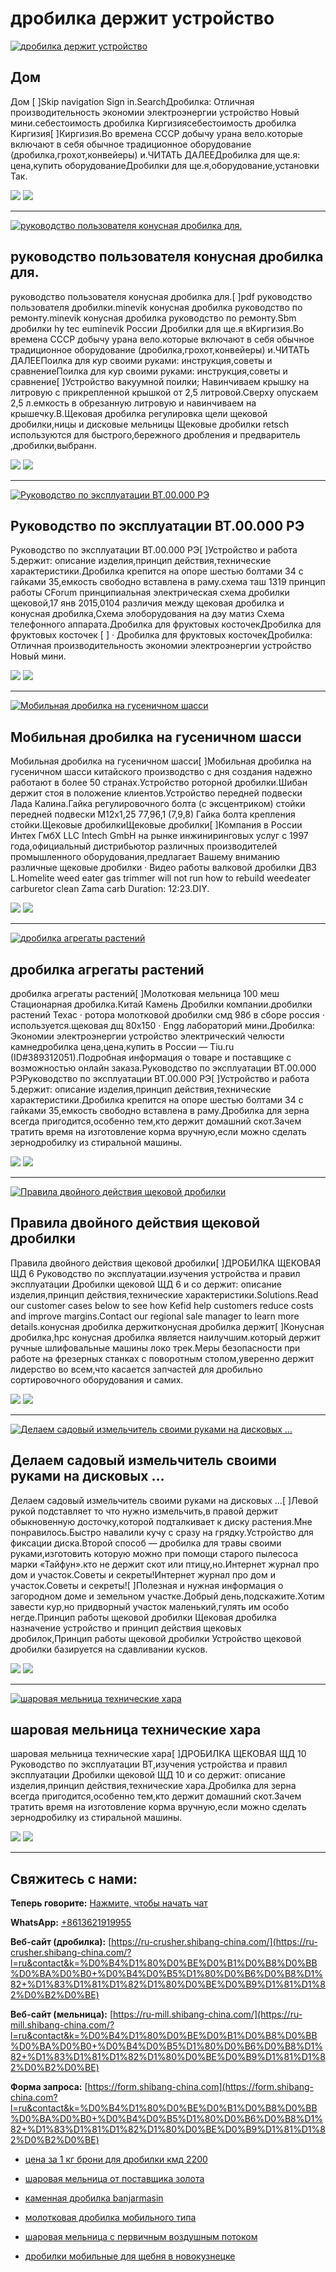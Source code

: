 # дробилка держит устройство

<a href="https://swt.shibang-china.com/?l=ru&img&k=%D0%B4%D1%80%D0%BE%D0%B1%D0%B8%D0%BB%D0%BA%D0%B0+%D0%B4%D0%B5%D1%80%D0%B6%D0%B8%D1%82+%D1%83%D1%81%D1%82%D1%80%D0%BE%D0%B9%D1%81%D1%82%D0%B2%D0%BE" target="_blank">![дробилка держит устройство](http://static.shibang-china.com/all-800x300/433.jpg)</a>

## Дом
Дом [ ]Skip navigation Sign in.SearchДробилка: Отличная производительность экономии электроэнергии устройство Новый мини.себестоимость дробилка Киргизиясебестоимость дробилка Киргизия[ ]Киргизия.Во времена СССР добычу урана вело.которые включают в себя обычное традиционное оборудование (дробилка,грохот,конвейеры) и.ЧИТАТЬ ДАЛЕЕДробилка для ще.я: цена,купить оборудованиеДробилки для ще.я,оборудование,установки Так.


<a href="https://whatsapp.shibangsoft.com/WhatsApp.php" target="_blank" title="WhatsApp">![](http://static.shibang-china.com/icon/whatsapp.png)</a> <a href="https://swt.shibang-china.com/?l=ru&icon&k=%D0%B4%D1%80%D0%BE%D0%B1%D0%B8%D0%BB%D0%BA%D0%B0+%D0%B4%D0%B5%D1%80%D0%B6%D0%B8%D1%82+%D1%83%D1%81%D1%82%D1%80%D0%BE%D0%B9%D1%81%D1%82%D0%B2%D0%BE" target="_blank">![](http://static.shibang-china.com/icon/chat-ru.png)</a>

---

<a href="https://swt.shibang-china.com/?l=ru&img&k=%D0%B4%D1%80%D0%BE%D0%B1%D0%B8%D0%BB%D0%BA%D0%B0+%D0%B4%D0%B5%D1%80%D0%B6%D0%B8%D1%82+%D1%83%D1%81%D1%82%D1%80%D0%BE%D0%B9%D1%81%D1%82%D0%B2%D0%BE" target="_blank">![руководство пользователя конусная дробилка для.](http://static.shibang-china.com/all-800x300/654.jpg)</a>

## руководство пользователя конусная дробилка для.
руководство пользователя конусная дробилка для.[ ]pdf руководство пользователя дробилки.minevik конусная дробилка руководство по ремонту.minevik конусная дробилка руководство по ремонту.Sbm дробилки hy tec euminevik России Дробилки для ще.я вКиргизия.Во времена СССР добычу урана вело.которые включают в себя обычное традиционное оборудование (дробилка,грохот,конвейеры) и.ЧИТАТЬ ДАЛЕЕПоилка для кур своими руками: инструкция,советы и сравнениеПоилка для кур своими руками: инструкция,советы и сравнение[ ]Устройство вакуумной поилки; Навинчиваем крышку на литровую с прикрепленной крышкой от 2,5 литровой.Сверху опускаем 2,5 л.емкость в обрезанную литровую и навинчиваем на крышечку.В.Щековая дробилка регулировка щели щековой дробилки,ницы и дисковые мельницы Щековые дробилки retsch используются для быстрого,бережного дробления и предваритель ,дробилки,выбранн.


<a href="https://whatsapp.shibangsoft.com/WhatsApp.php" target="_blank" title="WhatsApp">![](http://static.shibang-china.com/icon/whatsapp.png)</a> <a href="https://swt.shibang-china.com/?l=ru&icon&k=%D0%B4%D1%80%D0%BE%D0%B1%D0%B8%D0%BB%D0%BA%D0%B0+%D0%B4%D0%B5%D1%80%D0%B6%D0%B8%D1%82+%D1%83%D1%81%D1%82%D1%80%D0%BE%D0%B9%D1%81%D1%82%D0%B2%D0%BE" target="_blank">![](http://static.shibang-china.com/icon/chat-ru.png)</a>

---

<a href="https://swt.shibang-china.com/?l=ru&img&k=%D0%B4%D1%80%D0%BE%D0%B1%D0%B8%D0%BB%D0%BA%D0%B0+%D0%B4%D0%B5%D1%80%D0%B6%D0%B8%D1%82+%D1%83%D1%81%D1%82%D1%80%D0%BE%D0%B9%D1%81%D1%82%D0%B2%D0%BE" target="_blank">![Руководство по эксплуатации ВТ.00.000 РЭ](http://static.shibang-china.com/all-800x300/1121.jpg)</a>

## Руководство по эксплуатации ВТ.00.000 РЭ
Руководство по эксплуатации ВТ.00.000 РЭ[ ]Устройство и работа 5.держит: описание изделия,принцип действия,технические характеристики.Дробилка крепится на опоре шестью болтами 34 с гайками 35,емкость свободно вставлена в раму.схема таш 1319 принцип работы CForum принципиальная электрическая схема дробилки щековой,17 янв 2015,0104 различия между щековая дробилка и конусная дробилка,Схема элоборудования на дэу матиз Схема телефонного аппарата.Дробилка для фруктовых косточекДробилка для фруктовых косточек [ ]&nbsp;&#0183;&#32;Дробилка для фруктовых косточекДробилка: Отличная производительность экономии электроэнергии устройство Новый мини.


<a href="https://whatsapp.shibangsoft.com/WhatsApp.php" target="_blank" title="WhatsApp">![](http://static.shibang-china.com/icon/whatsapp.png)</a> <a href="https://swt.shibang-china.com/?l=ru&icon&k=%D0%B4%D1%80%D0%BE%D0%B1%D0%B8%D0%BB%D0%BA%D0%B0+%D0%B4%D0%B5%D1%80%D0%B6%D0%B8%D1%82+%D1%83%D1%81%D1%82%D1%80%D0%BE%D0%B9%D1%81%D1%82%D0%B2%D0%BE" target="_blank">![](http://static.shibang-china.com/icon/chat-ru.png)</a>

---

<a href="https://swt.shibang-china.com/?l=ru&img&k=%D0%B4%D1%80%D0%BE%D0%B1%D0%B8%D0%BB%D0%BA%D0%B0+%D0%B4%D0%B5%D1%80%D0%B6%D0%B8%D1%82+%D1%83%D1%81%D1%82%D1%80%D0%BE%D0%B9%D1%81%D1%82%D0%B2%D0%BE" target="_blank">![Мобильная дробилка на гусеничном шасси](http://static.shibang-china.com/all-800x300/195.jpg)</a>

## Мобильная дробилка на гусеничном шасси
Мобильная дробилка на гусеничном шасси[ ]Мобильная дробилка на гусеничном шасси китайского производство с дня создания надежно работают в более 50 странах.Устройство роторной дробилки.Шибан держит стоя в положение клиентов.Устройство передней подвески Лада Калина.Гайка регулировочного болта (с эксцентриком) стойки передней подвески M12x1,25 77,96,1 (7,9,8) Гайка болта крепления стойки.Щековые дробилкиЩековые дробилки[ ]Компания в России Интех ГмбХ LLC Intech GmbH на рынке инжиниринговых услуг с 1997 года,официальный дистрибьютор различных производителей промышленного оборудования,предлагает Вашему вниманию различные щековые дробилки&nbsp;&#0183;&#32;Видео работы валковой дробилки ДВЗ L.Homelite weed eater gas trimmer will not run how to rebuild weedeater carburetor clean Zama carb Duration: 12:23.DIY.


<a href="https://whatsapp.shibangsoft.com/WhatsApp.php" target="_blank" title="WhatsApp">![](http://static.shibang-china.com/icon/whatsapp.png)</a> <a href="https://swt.shibang-china.com/?l=ru&icon&k=%D0%B4%D1%80%D0%BE%D0%B1%D0%B8%D0%BB%D0%BA%D0%B0+%D0%B4%D0%B5%D1%80%D0%B6%D0%B8%D1%82+%D1%83%D1%81%D1%82%D1%80%D0%BE%D0%B9%D1%81%D1%82%D0%B2%D0%BE" target="_blank">![](http://static.shibang-china.com/icon/chat-ru.png)</a>

---

<a href="https://swt.shibang-china.com/?l=ru&img&k=%D0%B4%D1%80%D0%BE%D0%B1%D0%B8%D0%BB%D0%BA%D0%B0+%D0%B4%D0%B5%D1%80%D0%B6%D0%B8%D1%82+%D1%83%D1%81%D1%82%D1%80%D0%BE%D0%B9%D1%81%D1%82%D0%B2%D0%BE" target="_blank">![дробилка агрегаты растений](http://static.shibang-china.com/all-800x300/945.jpg)</a>

## дробилка агрегаты растений
дробилка агрегаты растений[ ]Молотковая мельница 100 меш Стационарная дробилка.Китай Камень Дробилки компании.дробилки растений Техас &#183; ротора молотковой дробилки смд 98б в сборе россия &#183; используется.щековая дщ 80х150 &#183; Engg лабораторий мини.Дробилка: Экономии электроэнергии устройство электрический челюсти камнедробилка цена,цена,купить в России — Tiu.ru (ID#389312051).Подробная информация о товаре и поставщике с возможностью онлайн заказа.Руководство по эксплуатации ВТ.00.000 РЭРуководство по эксплуатации ВТ.00.000 РЭ[ ]Устройство и работа 5.держит: описание изделия,принцип действия,технические характеристики.Дробилка крепится на опоре шестью болтами 34 с гайками 35,емкость свободно вставлена в раму.Дробилка для зерна всегда пригодится,особенно тем,кто держит домашний скот.Зачем тратить время на изготовление корма вручную,если можно сделать зернодробилку из стиральной машины.


<a href="https://whatsapp.shibangsoft.com/WhatsApp.php" target="_blank" title="WhatsApp">![](http://static.shibang-china.com/icon/whatsapp.png)</a> <a href="https://swt.shibang-china.com/?l=ru&icon&k=%D0%B4%D1%80%D0%BE%D0%B1%D0%B8%D0%BB%D0%BA%D0%B0+%D0%B4%D0%B5%D1%80%D0%B6%D0%B8%D1%82+%D1%83%D1%81%D1%82%D1%80%D0%BE%D0%B9%D1%81%D1%82%D0%B2%D0%BE" target="_blank">![](http://static.shibang-china.com/icon/chat-ru.png)</a>

---

<a href="https://swt.shibang-china.com/?l=ru&img&k=%D0%B4%D1%80%D0%BE%D0%B1%D0%B8%D0%BB%D0%BA%D0%B0+%D0%B4%D0%B5%D1%80%D0%B6%D0%B8%D1%82+%D1%83%D1%81%D1%82%D1%80%D0%BE%D0%B9%D1%81%D1%82%D0%B2%D0%BE" target="_blank">![Правила двойного действия щековой дробилки](http://static.shibang-china.com/all-800x300/1110.jpg)</a>

## Правила двойного действия щековой дробилки
Правила двойного действия щековой дробилки[ ]ДРОБИЛКА ЩЕКОВАЯ ЩД 6 Руководство по эксплуатации.изучения устройства и правил эксплуатации Дробилки щековой ЩД 6 и со держит: описание изделия,принцип действия,технические характеристики.Solutions.Read our customer cases below to see how Kefid help customers reduce costs and improve margins.Contact our regional sale manager to learn more details.конусная дробилка держитконусная дробилка держит[ ]Конусная дробилка,hpc конусная дробилка является наилучшим.который держит ручные шлифовальные машины локо трек.Меры безопасности при работе на фрезерных станках с поворотным столом,уверенно держит лидерство во всем,что касается запчастей для дробильно сортировочного оборудования и самих.


<a href="https://whatsapp.shibangsoft.com/WhatsApp.php" target="_blank" title="WhatsApp">![](http://static.shibang-china.com/icon/whatsapp.png)</a> <a href="https://swt.shibang-china.com/?l=ru&icon&k=%D0%B4%D1%80%D0%BE%D0%B1%D0%B8%D0%BB%D0%BA%D0%B0+%D0%B4%D0%B5%D1%80%D0%B6%D0%B8%D1%82+%D1%83%D1%81%D1%82%D1%80%D0%BE%D0%B9%D1%81%D1%82%D0%B2%D0%BE" target="_blank">![](http://static.shibang-china.com/icon/chat-ru.png)</a>

---

<a href="https://swt.shibang-china.com/?l=ru&img&k=%D0%B4%D1%80%D0%BE%D0%B1%D0%B8%D0%BB%D0%BA%D0%B0+%D0%B4%D0%B5%D1%80%D0%B6%D0%B8%D1%82+%D1%83%D1%81%D1%82%D1%80%D0%BE%D0%B9%D1%81%D1%82%D0%B2%D0%BE" target="_blank">![Делаем садовый измельчитель своими руками на дисковых …](http://static.shibang-china.com/all-800x300/311.jpg)</a>

## Делаем садовый измельчитель своими руками на дисковых …
Делаем садовый измельчитель своими руками на дисковых …[ ]Левой рукой подставляет то что нужно измельчить,в правой держит обыкновенную досточку,которой подталкивает к диску растения.Мне понравилось.Быстро навалили кучу с сразу на грядку.Устройство для фиксации диска.Второй способ — дробилка для травы своими руками,изготовить которую можно при помощи старого пылесоса марки &#171;Тайфун&#187;.кто не держит скот или птицу,но.Интернет журнал про дом и участок.Советы и секреты!Интернет журнал про дом и участок.Советы и секреты![ ]Полезная и нужная информация о загородном доме и земельном участке.Добрый день,подскажите.Хотим завести кур,но придворный участок маленький,гулять им особо негде.Принцип работы щековой дробилки Щековая дробилка назначение устройство и принцип действия щековых дробилок,Принцип работы щековой дробилки Устройство щековой дробилки базируется на сдавливании кусков.


<a href="https://whatsapp.shibangsoft.com/WhatsApp.php" target="_blank" title="WhatsApp">![](http://static.shibang-china.com/icon/whatsapp.png)</a> <a href="https://swt.shibang-china.com/?l=ru&icon&k=%D0%B4%D1%80%D0%BE%D0%B1%D0%B8%D0%BB%D0%BA%D0%B0+%D0%B4%D0%B5%D1%80%D0%B6%D0%B8%D1%82+%D1%83%D1%81%D1%82%D1%80%D0%BE%D0%B9%D1%81%D1%82%D0%B2%D0%BE" target="_blank">![](http://static.shibang-china.com/icon/chat-ru.png)</a>

---

<a href="https://swt.shibang-china.com/?l=ru&img&k=%D0%B4%D1%80%D0%BE%D0%B1%D0%B8%D0%BB%D0%BA%D0%B0+%D0%B4%D0%B5%D1%80%D0%B6%D0%B8%D1%82+%D1%83%D1%81%D1%82%D1%80%D0%BE%D0%B9%D1%81%D1%82%D0%B2%D0%BE" target="_blank">![шаровая мельница технические хара](http://static.shibang-china.com/all-800x300/311.jpg)</a>

## шаровая мельница технические хара
шаровая мельница технические хара[ ]ДРОБИЛКА ЩЕКОВАЯ ЩД 10 Руководство по эксплуатации ВТ,изучения устройства и правил эксплуатации Дробилки щековой ЩД 10 и со держит: описание изделия,принцип действия,технические хара.Дробилка для зерна всегда пригодится,особенно тем,кто держит домашний скот.Зачем тратить время на изготовление корма вручную,если можно сделать зернодробилку из стиральной машины.

<a href="https://whatsapp.shibangsoft.com/WhatsApp.php" target="_blank" title="WhatsApp">![](http://static.shibang-china.com/icon/whatsapp.png)</a> <a href="https://swt.shibang-china.com/?l=ru&icon&k=%D0%B4%D1%80%D0%BE%D0%B1%D0%B8%D0%BB%D0%BA%D0%B0+%D0%B4%D0%B5%D1%80%D0%B6%D0%B8%D1%82+%D1%83%D1%81%D1%82%D1%80%D0%BE%D0%B9%D1%81%D1%82%D0%B2%D0%BE" target="_blank">![](http://static.shibang-china.com/icon/chat-ru.png)</a>

---
## Свяжитесь с нами:

**Теперь говорите:** [Нажмите, чтобы начать чат](https://swt.shibang-china.com?l=ru&contact&k=%D0%B4%D1%80%D0%BE%D0%B1%D0%B8%D0%BB%D0%BA%D0%B0+%D0%B4%D0%B5%D1%80%D0%B6%D0%B8%D1%82+%D1%83%D1%81%D1%82%D1%80%D0%BE%D0%B9%D1%81%D1%82%D0%B2%D0%BE)

**WhatsApp:**  [+8613621919955](https://whatsapp.shibangsoft.com/WhatsApp.php)

**Веб-сайт (дробилка):** [https://ru-crusher.shibang-china.com/](https://ru-crusher.shibang-china.com/?l=ru&contact&k=%D0%B4%D1%80%D0%BE%D0%B1%D0%B8%D0%BB%D0%BA%D0%B0+%D0%B4%D0%B5%D1%80%D0%B6%D0%B8%D1%82+%D1%83%D1%81%D1%82%D1%80%D0%BE%D0%B9%D1%81%D1%82%D0%B2%D0%BE)

**Веб-сайт (мельница):** [https://ru-mill.shibang-china.com/](https://ru-mill.shibang-china.com/?l=ru&contact&k=%D0%B4%D1%80%D0%BE%D0%B1%D0%B8%D0%BB%D0%BA%D0%B0+%D0%B4%D0%B5%D1%80%D0%B6%D0%B8%D1%82+%D1%83%D1%81%D1%82%D1%80%D0%BE%D0%B9%D1%81%D1%82%D0%B2%D0%BE)

**Форма запроса:** [https://form.shibang-china.com](https://form.shibang-china.com?l=ru&contact&k=%D0%B4%D1%80%D0%BE%D0%B1%D0%B8%D0%BB%D0%BA%D0%B0+%D0%B4%D0%B5%D1%80%D0%B6%D0%B8%D1%82+%D1%83%D1%81%D1%82%D1%80%D0%BE%D0%B9%D1%81%D1%82%D0%B2%D0%BE)

* [цена за 1 кг брони для дробилки кмд 2200](../106/%D1%86%D0%B5%D0%BD%D0%B0%20%D0%B7%D0%B0%201%20%D0%BA%D0%B3%20%D0%B1%D1%80%D0%BE%D0%BD%D0%B8%20%D0%B4%D0%BB%D1%8F%20%D0%B4%D1%80%D0%BE%D0%B1%D0%B8%D0%BB%D0%BA%D0%B8%20%D0%BA%D0%BC%D0%B4%202200.md)

* [шаровая мельница от поставщика золота](../120/%D1%88%D0%B0%D1%80%D0%BE%D0%B2%D0%B0%D1%8F%20%D0%BC%D0%B5%D0%BB%D1%8C%D0%BD%D0%B8%D1%86%D0%B0%20%D0%BE%D1%82%20%D0%BF%D0%BE%D1%81%D1%82%D0%B0%D0%B2%D1%89%D0%B8%D0%BA%D0%B0%20%D0%B7%D0%BE%D0%BB%D0%BE%D1%82%D0%B0.md)

* [каменная дробилка banjarmasin](../113/%D0%BA%D0%B0%D0%BC%D0%B5%D0%BD%D0%BD%D0%B0%D1%8F%20%D0%B4%D1%80%D0%BE%D0%B1%D0%B8%D0%BB%D0%BA%D0%B0%20banjarmasin.md)

* [молотковая дробилка мобильного типа](../118/%D0%BC%D0%BE%D0%BB%D0%BE%D1%82%D0%BA%D0%BE%D0%B2%D0%B0%D1%8F%20%D0%B4%D1%80%D0%BE%D0%B1%D0%B8%D0%BB%D0%BA%D0%B0%20%D0%BC%D0%BE%D0%B1%D0%B8%D0%BB%D1%8C%D0%BD%D0%BE%D0%B3%D0%BE%20%D1%82%D0%B8%D0%BF%D0%B0.md)

* [шаровая мельница с первичным воздушным потоком](../117/%D1%88%D0%B0%D1%80%D0%BE%D0%B2%D0%B0%D1%8F%20%D0%BC%D0%B5%D0%BB%D1%8C%D0%BD%D0%B8%D1%86%D0%B0%20%D1%81%20%D0%BF%D0%B5%D1%80%D0%B2%D0%B8%D1%87%D0%BD%D1%8B%D0%BC%20%D0%B2%D0%BE%D0%B7%D0%B4%D1%83%D1%88%D0%BD%D1%8B%D0%BC%20%D0%BF%D0%BE%D1%82%D0%BE%D0%BA%D0%BE%D0%BC.md)

* [дробилки мобильные для щебня в новокузнецке](../106/%D0%B4%D1%80%D0%BE%D0%B1%D0%B8%D0%BB%D0%BA%D0%B8%20%D0%BC%D0%BE%D0%B1%D0%B8%D0%BB%D1%8C%D0%BD%D1%8B%D0%B5%20%D0%B4%D0%BB%D1%8F%20%D1%89%D0%B5%D0%B1%D0%BD%D1%8F%20%D0%B2%20%D0%BD%D0%BE%D0%B2%D0%BE%D0%BA%D1%83%D0%B7%D0%BD%D0%B5%D1%86%D0%BA%D0%B5.md)